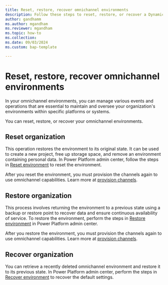 ```yaml
---
title: Reset, restore, recover omnichannel environments
description: Follow these steps to reset, restore, or recover a Dynamics 365 environment that includes omnichannel capabilities.
author: gandhamm
ms.author: mgandham
ms.reviewer: mgandham
ms.topic: how-to
ms.collection: 
ms.date: 09/03/2024
ms.custom: bap-template

---
```


# Reset, restore, recover omnichannel environments

In your omnichannel environments, you can manage various events and operations that are essential to maintain and oversee your organization's environments within specific platforms or systems.

You can reset, restore, or recover your omnichannel environments.

## Reset organization

This operation restores the environment to its original state. It can be used to create a new project, free up storage space, and remove an environment containing personal data. In Power Platform admin center, follow the steps in [Reset environment](/power-platform/admin/reset-environment) to reset the environment.

After you reset the environment, you must provision the channels again to use omnichannel capabilities. Learn more at [provision channels](provision-channels.md).

## Restore organization

This process involves returning the environment to a previous state using a backup or restore point to recover data and ensure continuous availability of service. To restore the environment, perform the steps in [Restore environment](/power-platform/admin/backup-restore-environments) in Power Platform admin center.

After you restore the environment, you must provision the channels again to use omnichannel capabilities. Learn more at [provision channels](provision-channels.md).

## Recover organization

You can retrieve a recently deleted omnichannel environment and restore it to its previous state. In Power Platform admin center, perform the steps in [Recover environment](/power-platform/admin/recover-environment) to recover the default settings.


